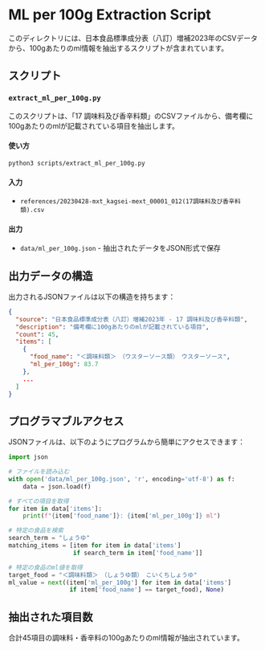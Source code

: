 # ML per 100g Extraction Script

このディレクトリには、日本食品標準成分表（八訂）増補2023年のCSVデータから、100gあたりのml情報を抽出するスクリプトが含まれています。

## スクリプト

### `extract_ml_per_100g.py`

このスクリプトは、「17 調味料及び香辛料類」のCSVファイルから、備考欄に100gあたりのmlが記載されている項目を抽出します。

#### 使い方

```bash
python3 scripts/extract_ml_per_100g.py
```

#### 入力

- `references/20230428-mxt_kagsei-mext_00001_012(17調味料及び香辛料類).csv`

#### 出力

- `data/ml_per_100g.json` - 抽出されたデータをJSON形式で保存

## 出力データの構造

出力されるJSONファイルは以下の構造を持ちます：

```json
{
  "source": "日本食品標準成分表（八訂）増補2023年 - 17 調味料及び香辛料類",
  "description": "備考欄に100gあたりのmlが記載されている項目",
  "count": 45,
  "items": [
    {
      "food_name": "＜調味料類＞　（ウスターソース類）　ウスターソース",
      "ml_per_100g": 83.7
    },
    ...
  ]
}
```

## プログラマブルアクセス

JSONファイルは、以下のようにプログラムから簡単にアクセスできます：

```python
import json

# ファイルを読み込む
with open('data/ml_per_100g.json', 'r', encoding='utf-8') as f:
    data = json.load(f)

# すべての項目を取得
for item in data['items']:
    print(f"{item['food_name']}: {item['ml_per_100g']} ml")

# 特定の食品を検索
search_term = "しょうゆ"
matching_items = [item for item in data['items'] 
                  if search_term in item['food_name']]

# 特定の食品のml値を取得
target_food = "＜調味料類＞　（しょうゆ類）　こいくちしょうゆ"
ml_value = next((item['ml_per_100g'] for item in data['items'] 
                 if item['food_name'] == target_food), None)
```

## 抽出された項目数

合計45項目の調味料・香辛料の100gあたりのml情報が抽出されています。
